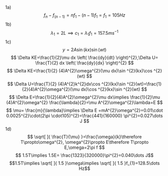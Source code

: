 1a)
$$
f_{n}-f_{(n-1)}=nf_{1}-(n-1)f_{1}=f_{1}=105Hz
$$
1b)
$$
\lambda_{1}=2L\implies c_{1}=\lambda_{1} f_{1}=157.5ms^{-1}
$$
1c)
$$
y=2A\sin(kx)\sin(wt)
$$
$$
\Delta KE=\frac{1}{2}\mu dx \left( \frac{dy}{dt} \right)^{2},\Delta U= \frac{T}{2} dx \left( \frac{dy}{dx} \right)^{2}
$$
$$
\Delta KE=\frac{1}{2} (4)A^{2}\omega^{2}(\mu dx)\sin ^{2}(kx)\cos ^{2}(wt)
$$
$$
\Delta U=\frac{T}{2} (4)A^{2}k^{2}dx\cos ^{2}(kx)\sin ^{2}(wt)=\frac{1}{2}(4)A^{2}\omega^{2}(\mu dx)\cos ^{2}(kx)\sin ^{2}(wt)
$$
$$
\Delta E=\frac{1}{2}(4)A^{2}\omega^{2}\mu dx\implies \frac{1}{2}\mu (4)A^{2}\omega^{2} \frac{\lambda}{2}=\mu A^{2}\omega^{2}\lambda=E
$$
$$
\mu= \frac{m}{\lambda}\implies \Delta E =mA^{2}\omega^{2}=0.01\cdot 0.0025^{2}\cdot(2\pi \cdot105)^{2}=\frac{441}{160000} \pi^{2}=0.027\dots J
$$
1d)
$$
\sqrt[  ]{ \frac{T}{\mu} }=\frac{\omega}{k}\therefore T\propto\omega^{2}, \omega^{2}\propto E\therefore T\propto E,\omega=2\pi f
$$
$$
1.5T\implies 1.5E= \frac{1323}{320000}\pi^{2}=0.040\dots J$$
$$1.5T\implies \sqrt[  ]{ 1.5 }\omega\implies \sqrt[  ]{ 1.5 }f_{1}=128.5\dots Hz$$
